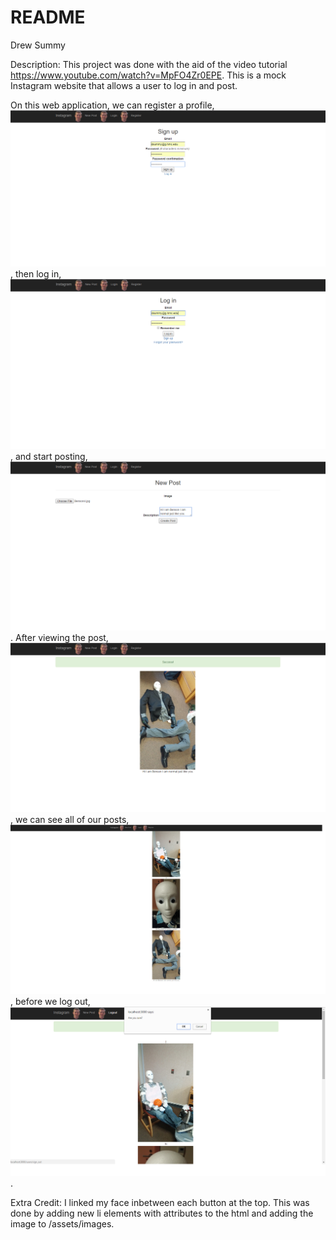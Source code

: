 # README
Drew Summy

Description: This project was done with the aid of the video tutorial https://www.youtube.com/watch?v=MpFO4Zr0EPE. This is a mock Instagram website that allows a user to log in and post.

On this web application, we can register a profile, ![alt tag](/readmeImages/register.png), then log in, ![alt tag](/readmeImages/login.png), and start posting, ![alt tag](/readmeImages/newPost.png). After viewing the post, ![alt tag](/readmeImages/seePost.png), we can see all of our posts, ![alt tag](/readmeImages/seeAllPosts.png), before we log out, ![alt tag](/readmeImages/logout.png).

Extra Credit: I linked my face inbetween each button at the top. This was done by adding new li elements with attributes to the html and adding the image to /assets/images.